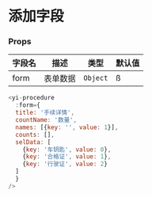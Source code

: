 # 添加字段

### Props

| 字段名            | 描述           | 类型       | 默认值 |
| ----------------- | -------------- | ---------- | ------ |
| form | 表单数据 | `Object`  | ß  |


```js
<yi-procedure
  :form={
  title: '手续详情',
  countName: '数量',
  names: [{key: '', value: 1}],
  counts: [],
  selData: [
    {key: '车钥匙', value: 0},
    {key: '合格证', value: 1},
    {key: '行驶证', value: 2}
  ]
  }
/>
```
